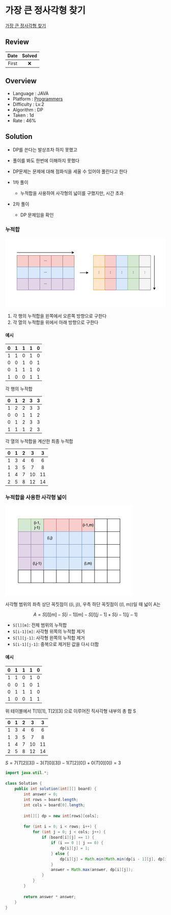 # 가장 큰 정사각형 찾기

[가장 큰 정사각형 찾기](https://school.programmers.co.kr/learn/courses/30/lessons/12905)

## Review

| Date  | Solved |
| :---: | :----: |
| First |   ❌   |

## Overview

- Language : JAVA
- Platform : [Programmers](https://school.programmers.co.kr/learn/courses)
- Difficulty : Lv.2
- Algorithm : DP
- Taken : 1d
- Rate : 46%

## Solution

- DP를 쓴다는 발상조차 하지 못했고
- 풀이를 봐도 한번에 이해하지 못했다
- DP문제는 문제에 대해 점화식을 세울 수 있어야 풀린다고 한다

- 1차 풀이

  - 누적합을 사용하여 사각형의 넓이를 구했지만, 시간 초과

- 2차 풀이
  - DP 문제임을 확인

### 누적합

![ex-1](../images/prefix-sum-1.png)

1. 각 행의 누적합을 왼쪽에서 오른쪽 방향으로 구한다
2. 각 열의 누적합을 위에서 아래 방향으로 구한다

#### 예시

|  0  |  1  |  1  |  1  |  0  |
| :-: | :-: | :-: | :-: | :-: |
|  1  |  1  |  0  |  1  |  0  |
|  0  |  0  |  1  |  0  |  1  |
|  0  |  1  |  1  |  1  |  0  |
|  1  |  0  |  0  |  1  |  1  |

각 행의 누적합

|  0  |  1  |  2  |  3  |  3  |
| :-: | :-: | :-: | :-: | :-: |
|  1  |  2  |  2  |  3  |  3  |
|  0  |  0  |  1  |  1  |  2  |
|  0  |  1  |  2  |  3  |  3  |
|  1  |  1  |  1  |  2  |  3  |

각 열의 누적합을 계산한 최종 누적합

|  0  |  1  |  2  |  3  |  3  |
| :-: | :-: | :-: | :-: | :-: |
|  1  |  3  |  4  |  6  |  6  |
|  1  |  3  |  5  |  7  |  8  |
|  1  |  4  |  7  | 10  | 11  |
|  2  |  5  |  8  | 12  | 14  |

### 누적합을 사용한 사각형 넓이

![ex-2](../images/prefix-sum-2.png)

사각형 범위의 좌측 상단 꼭짓점이 \((i, j)\), 우측 하단 꼭짓점이 \((l, m)\)일 때 넓이 A는

$$A = S[l][m] - S[i-1][m] - S[l][j-1] + S[i-1][j-1]$$

- `S[l][m]`: 전체 범위의 누적합
- `S[i-1][m]`: 사각형 위쪽의 누적합 제거
- `S[l][j-1]`: 사각형 왼쪽의 누적합 제거
- `S[i-1][j-1]`: 중복으로 제거된 값을 다시 더함

#### 예시

|  0  |  1  |  1  |  1  |  0  |
| :-: | :-: | :-: | :-: | :-: |
|  1  |  1  |  0  |  1  |  0  |
|  0  |  0  |  1  |  0  |  1  |
|  0  |  1  |  1  |  1  |  0  |
|  1  |  0  |  0  |  1  |  1  |

위 테이블에서 T[1][1], T[2][3] 으로 이루어진 직사각형 내부의 총 합 S

|  0  |  1  |  2  |  3  |  3  |
| :-: | :-: | :-: | :-: | :-: |
|  1  |  3  |  4  |  6  |  6  |
|  1  |  3  |  5  |  7  |  8  |
|  1  |  4  |  7  | 10  | 11  |
|  2  |  5  |  8  | 12  | 14  |

$S = 7(T[2][3]) - 3(T[0][3]) - 1(T[2][0]) + 0(T[0][0]) = 3$

```java
import java.util.*;

class Solution {
    public int solution(int[][] board) {
        int answer = 0;
        int rows = board.length;
        int cols = board[0].length;

        int[][] dp = new int[rows][cols];

        for (int i = 0; i < rows; i++) {
            for (int j = 0; j < cols; j++) {
                if (board[i][j] == 1) {
                    if (i == 0 || j == 0) {
                        dp[i][j] = 1;
                    } else {
                        dp[i][j] = Math.min(Math.min(dp[i - 1][j], dp[i][j - 1]), dp[i - 1][j - 1]) + 1;
                    }
                    answer = Math.max(answer, dp[i][j]);
                }
            }
        }

        return answer * answer;
    }
}
```

$$
$$
